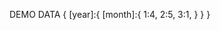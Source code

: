 DEMO DATA 
{
    [year]:{
        [month]:{
            1:4,
            2:5,
            3:1,
        }
    }
}